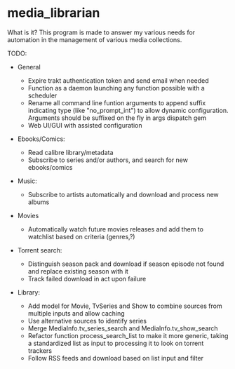 # media_librarian

What is it?
This program is made to answer my various needs for automation in the management of various media collections.

TODO:
* General
    * Expire trakt authentication token and send email when needed
    * Function as a daemon launching any function possible with a scheduler
    * Rename all command line funtion arguments to append suffix indicating type (like "no_prompt_int") to allow dynamic configuration. Arguments should be suffixed on the fly in args dispatch gem
    * Web UI/GUI with assisted configuration
    
* Ebooks/Comics:
    * Read calibre library/metadata
    * Subscribe to series and/or authors, and search for new ebooks/comics
    
* Music:
    * Subscribe to artists automatically and download and process new albums
    
* Movies
    * Automatically watch future movies releases and add them to watchlist based on criteria (genres,?)

* Torrent search:
    * Distinguish season pack and download if season episode not found and replace existing season with it
    * Track failed download in act upon failure
    
* Library:
    * Add model for Movie, TvSeries and Show to combine sources from multiple inputs and allow caching
    * Use alternative sources to identify series
    * Merge MediaInfo.tv_series_search and MediaInfo.tv_show_search
    * Refactor function process_search_list to make it more generic, taking a standardized list as input to processing it to look on torrent trackers
    * Follow RSS feeds and download based on list input and filter